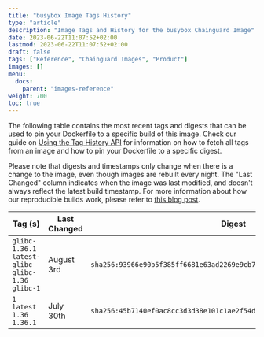 ```yaml
---
title: "busybox Image Tags History"
type: "article"
description: "Image Tags and History for the busybox Chainguard Image"
date: 2023-06-22T11:07:52+02:00
lastmod: 2023-06-22T11:07:52+02:00
draft: false
tags: ["Reference", "Chainguard Images", "Product"]
images: []
menu:
  docs:
    parent: "images-reference"
weight: 700
toc: true
---
```


The following table contains the most recent tags and digests that can be used to pin your Dockerfile to a specific build of this image. Check our guide on [Using the Tag History API](/chainguard/chainguard-images/using-the-tag-history-api/) for information on how to fetch all tags from an image and how to pin your Dockerfile to a specific digest.

Please note that digests and timestamps only change when there is a change to the image, even though images are rebuilt every night. The "Last Changed" column indicates when the image was last modified, and doesn't always reflect the latest build timestamp. For more information about how our reproducible builds work, please refer to [this blog post](https://www.chainguard.dev/unchained/reproducing-chainguards-reproducible-image-builds).

| Tag (s)                                               | Last Changed | Digest                                                                    |
|-------------------------------------------------------|--------------|---------------------------------------------------------------------------|
|  `glibc-1.36.1` `latest-glibc` `glibc-1.36` `glibc-1` | August 3rd   | `sha256:93966e90b5f385ff6681e63ad2269e9cb7550dacd9789867f83c4a17a48c762f` |
|  `1` `latest` `1.36` `1.36.1`                         | July 30th    | `sha256:45b7140ef0ac8cc3d3d38e101c1ae2f54d3e86472e56f34b231a9181dd4e0452` |
